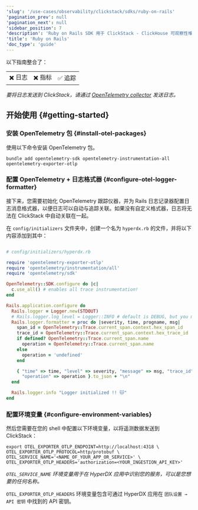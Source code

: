 ```yaml
---
'slug': '/use-cases/observability/clickstack/sdks/ruby-on-rails'
'pagination_prev': null
'pagination_next': null
'sidebar_position': 7
'description': 'Ruby on Rails SDK 用于 ClickStack - ClickHouse 可观察性堆栈'
'title': 'Ruby on Rails'
'doc_type': 'guide'
---
```


以下指南整合了：

<table>
  <tbody>
    <tr>
      <td className="pe-2">✖️ 日志</td>
      <td className="pe-2">✖️ ️️指标</td>
      <td className="pe-2">✅ 追踪</td>
    </tr>
  </tbody>
</table>

_要将日志发送到 ClickStack，请通过 [OpenTelemetry collector](/use-cases/observability/clickstack/ingesting-data/otel-collector) 发送日志。_

## 开始使用 {#getting-started}

### 安装 OpenTelemetry 包 {#install-otel-packages}

使用以下命令安装 OpenTelemetry 包。

```shell
bundle add opentelemetry-sdk opentelemetry-instrumentation-all opentelemetry-exporter-otlp
```

### 配置 OpenTelemetry + 日志格式器 {#configure-otel-logger-formatter}

接下来，您需要初始化 OpenTelemetry 跟踪仪器，并为 Rails 日志记录器配置日志消息格式器，以便日志可以自动与追踪关联。如果没有自定义格式器，日志将无法在 ClickStack 中自动关联在一起。

在 `config/initializers` 文件夹中，创建一个名为 `hyperdx.rb` 的文件，并将以下内容添加到其中：

```ruby

# config/initializers/hyperdx.rb

require 'opentelemetry-exporter-otlp'
require 'opentelemetry/instrumentation/all'
require 'opentelemetry/sdk'

OpenTelemetry::SDK.configure do |c|
  c.use_all() # enables all trace instrumentation!
end

Rails.application.configure do
  Rails.logger = Logger.new(STDOUT)
  # Rails.logger.log_level = Logger::INFO # default is DEBUG, but you might want INFO or above in production
  Rails.logger.formatter = proc do |severity, time, progname, msg|
    span_id = OpenTelemetry::Trace.current_span.context.hex_span_id
    trace_id = OpenTelemetry::Trace.current_span.context.hex_trace_id
    if defined? OpenTelemetry::Trace.current_span.name
      operation = OpenTelemetry::Trace.current_span.name
    else
      operation = 'undefined'
    end

    { "time" => time, "level" => severity, "message" => msg, "trace_id" => trace_id, "span_id" => span_id,
      "operation" => operation }.to_json + "\n"
  end

  Rails.logger.info "Logger initialized !! 🐱"
end
```

### 配置环境变量 {#configure-environment-variables}

然后您需要在您的 shell 中配置以下环境变量，以将遥测数据发送到 ClickStack：

```shell
export OTEL_EXPORTER_OTLP_ENDPOINT=http://localhost:4318 \
OTEL_EXPORTER_OTLP_PROTOCOL=http/protobuf \
OTEL_SERVICE_NAME='<NAME_OF_YOUR_APP_OR_SERVICE>' \
OTEL_EXPORTER_OTLP_HEADERS='authorization=<YOUR_INGESTION_API_KEY>'
```

_`OTEL_SERVICE_NAME` 环境变量用于在 HyperDX 应用中识别您的服务，可以是您想要的任何名称。_

`OTEL_EXPORTER_OTLP_HEADERS` 环境变量包含可通过 HyperDX 应用在 `团队设置 → API 密钥` 中找到的 API 密钥。
